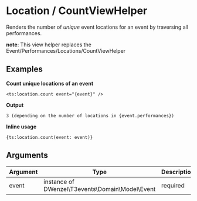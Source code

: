 Location / CountViewHelper
==========================

Renders the number of _unique_ event locations for an event by traversing all performances.

**note**: This view helper replaces the Event/Performances/Locations/CountViewHelper

## Examples

**Count unique locations of an event**
```
<ts:location.count event="{event}" />
```
**Output**
```
3 (depending on the number of locations in {event.performances})
```

**Inline usage**
```
{ts:location.count(event: event)}
```

## Arguments

| Argument | Type                                            | Description |
| -------- | ----------------------------------------------- | ----------- |
| event    | instance of DWenzel\T3events\Domain\Model\Event | required    |

